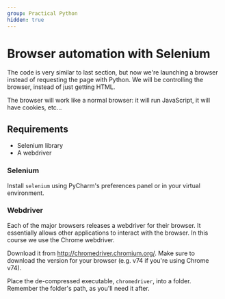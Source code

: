 ```yaml
---
group: Practical Python
hidden: true
---
```

# Browser automation with Selenium

The code is very similar to last section, but now we're launching a browser instead of requesting the page with Python. We will be controlling the browser, instead of just getting HTML.

The browser will work like a normal browser: it will run JavaScript, it will have cookies, etc...

## Requirements

- Selenium library
- A webdriver

### Selenium

Install `selenium` using PyCharm's preferences panel or in your virtual environment.

### Webdriver

Each of the major browsers releases a webdriver for their browser. It essentially allows other applications to interact with the browser. In this course we use the Chrome webdriver.

Download it from http://chromedriver.chromium.org/. Make sure to download the version for your browser (e.g. v74 if you're using Chrome v74).

Place the de-compressed executable, `chromedriver`, into a folder. Remember the folder's path, as you'll need it after.

